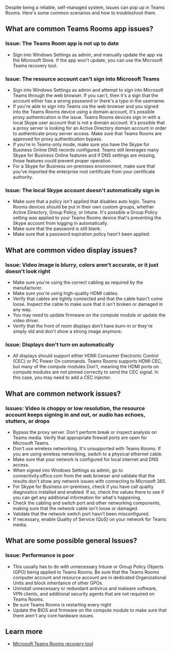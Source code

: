 Despite being a reliable, self-managed system, issues can pop up in Teams Rooms. Here's some common scenarios and how to troubleshoot them.

## What are common Teams Rooms app issues?

### Issue: The Teams Room app is not up to date

- Sign into Windows Settings as admin, and manually update the app via the Microsoft Store. If the app won't update, you can use the Microsoft Teams recovery tool.

### Issue: The resource account can't sign into Microsoft Teams

- Sign into Windows Settings as admin and attempt to sign into Microsoft Teams through the web browser. If you can't, then it's a sign that the account either has a wrong password or there's a typo in the username.
- If you're able to sign into Teams via the web browser and you signed into the Teams Rooms device using a domain account, it's possible proxy authentication is the issue. Teams Rooms devices sign in with a local Skype user account that is not a domain account. It's possible that a proxy server is looking for an Active Directory domain account in order to authenticate proxy server access. Make sure that Teams Rooms are approved for proxy authentication bypass.
- If you're in Teams-only mode, make sure you have the Skype for Business Online DNS records configured. Teams still leverages many Skype for Business Online features and if DNS settings are missing, those features could prevent proper operation.
- For a Skype for Business on-premises environment, make sure that you've imported the enterprise root certificate from your certificate authority.

### Issue: The local Skype account doesn't automatically sign in

- Make sure that a policy isn't applied that disables auto login. Teams Rooms devices should be put in their own custom groups, whether Active Directory, Group Policy, or Intune. It's possible a Group Policy setting was applied to your Teams Rooms device that's preventing the Skype account from logging in automatically.
- Make sure that the password is still blank.
- Make sure that a password expiration policy hasn't been applied.

## What are common video display issues?

### Issue: Video image is blurry, colors aren't accurate, or it just doesn't look right

- Make sure you're using the correct cabling as required by the manufacturer.
- Make sure you're using high-quality HDMI cables.
- Verify that cables are tightly connected and that the cable hasn't come loose. Inspect the cable to make sure that it isn't broken or damaged in any way.
- You may need to update firmware on the compute module or update the video driver.
- Verify that the front of room displays don't have burn-in or they're simply old and don't show a strong image anymore.

### Issue: Displays don't turn on automatically

- All displays should support either HDMI Consumer Electronic Control (CEC) or PC Power On commands. Teams Rooms supports HDMI CEC, but many of the compute modules Don't, meaning the HDMI ports on compute modules are not pinned correctly to send the CEC signal. In this case, you may need to add a CEC injector.

## What are common network issues?

### Issues: Video is choppy or low resolution, the resource account keeps signing in and out, or audio has echoes, stutters, or drops

- Bypass the proxy server. Don't perform break or inspect analysis on Teams media. Verify that appropriate firewall ports are open for Microsoft Teams.
- Don't use wireless networking. It's unsupported with Teams Rooms. If you are using wireless networking, switch to a physical ethernet cable.
- Make sure that your network is configured for local internet and DNS access.
- When signed into Windows Settings as admin, go to connectivity.office.com from the web browser and validate that the results don't show any network issues with connecting to Microsoft 365.
- For Skype for Business on-premises, check if you have call quality diagnostics installed and enabled. If so, check the values there to see if you can get any additional information for what's happening.
- Check the cabling and switch port and other networking components, making sure that the network cable isn't loose or damaged.
- Validate that the network switch port hasn't been misconfigured.
- If necessary, enable Quality of Service (QoS) on your network for Teams media.

## What are some possible general Issues?

### Issue: Performance is poor

- This usually has to do with unnecessary Intune or Group Policy Objects (GPO) being applied to Teams Rooms. Be sure that the Teams Rooms computer account and resource account are in dedicated Organizational Units and block inheritance of other GPOs.
- Uninstall unnecessary or redundant antivirus and malware software, VPN clients, and additional security agents that are not required on Teams Rooms.
- Be sure Teams Rooms is restarting every night
- Update the BIOS and firmware on the compute module to make sure that there aren't any core hardware issues.

## Learn more

- [Microsoft Teams Rooms recovery tool](/MicrosoftTeams/rooms/recovery-tool?azure-portal=true)
